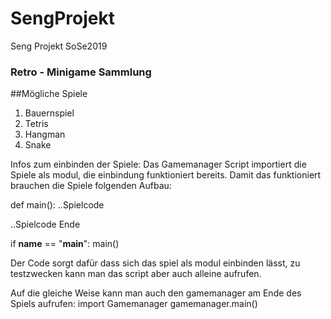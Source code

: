 # SengProjekt
Seng Projekt SoSe2019

### Retro - Minigame Sammlung

##Mögliche Spiele
1. Bauernspiel
2. Tetris
3. Hangman
4. Snake


Infos zum einbinden der Spiele:
Das Gamemanager Script importiert die Spiele als modul, die einbindung funktioniert bereits. Damit das funktioniert brauchen die Spiele folgenden Aufbau:

def main():
..Spielcode


..Spielcode Ende

if __name__ == "__main__":
  main()

Der Code sorgt dafür dass sich das spiel als modul einbinden lässt, zu testzwecken kann man das script aber auch alleine aufrufen.

Auf die gleiche Weise kann man auch den gamemanager am Ende des Spiels aufrufen:
import Gamemanager
gamemanager.main()
